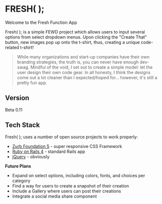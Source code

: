 FRESH( );
=========

Welcome to the Fresh Function App

Fresh( ); is a simple FEWD project which allows users to input several options from select dropdown menus. Upon clicking the "Create That" button, new images pop up onto the t-shirt, thus, creating a unique code-related t-shirt!

> While many organizations and start-up companies have their own branding strategies, the truth is, you can never have enough dev-swag. Mindful of the void, I set out to create a simple model: let the user design their own code gear. In all honesty, I think the designs come out a lot cleaner than I expected/hoped for... however, it's still a pretty fun app.



Version
----

Beta 0.11

Tech Stack
-----------

Fresh( ); uses a number of open source projects to work properly:

* [Zurb Foundation 5] - super responsive CSS Framework
* [Ruby on Rails 4] - standard Rails app
* [jQuery] - obviously


**Future Plans**
* Expand on select options, including colors, fonts, and choices per category
* Find a way for users to create a snapshot of their creation
* Include a Gallery where users can post their creations
* Integrate a social media share component

[Zurb Foundation 5]:http://foundation.zurb.com/
[Ruby on Rails 4]:http://rubyonrails.org/
[jQuery]:http://jquery.com/